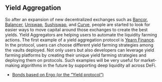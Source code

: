 ## Yield Aggregation

So after an expansion of new decentralized exchanges such as [Bancor](https://bancor.network/), [Balancer](https://balancer.finance/), [Uniswap](https://uniswap.org/), [Sushiswap](https://www.sushi.com/), and [Curve](https://resources.curve.fi/), people are started to look for easier ways to move capital around those exchanges to create the best yields. Yield Aggregators are helping users to automate the liquidity farming actions. The first example of a yield aggregation protocol is [Yearn Finance](https://yearn.finance/). In the protocol, users can choose different yield farming strategies among the vaults deployed. Not only users but also developers can leverage yield farming platforms by creating their unique yield farming strategies and deploying them on protocols. Such examples will be very useful for market-making algorithms in the future by supporting deep liquidity all across DeFi.

- [Bonds based on Ergo (or the “Yield protocol”)](https://www.ergoforum.org/t/bonds-based-on-ergo-or-the-yield-protocol/128)